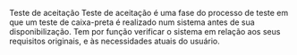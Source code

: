 Teste de aceitação
Teste de aceitação é uma fase do processo de teste em que um teste de caixa-preta é realizado num sistema antes de sua disponibilização. Tem por função verificar o sistema em relação aos seus requisitos originais, e às necessidades atuais do usuário.